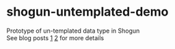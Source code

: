 # shogun-untemplated-demo
Prototype of un-templated data type in Shogun  
See blog posts [1](http://wuwei.io/post/2018/06/lazy-evaluation-with-expression-templates-1/) [2](http://wuwei.io/post/2018/07/lazy-evaluation-with-expression-templates-2/) for more details
